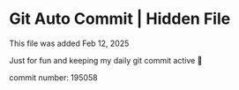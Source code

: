 # Git Auto Commit | Hidden File

This file was added Feb 12, 2025

Just for fun and keeping my daily git commit active 🤪

commit number: 195058
